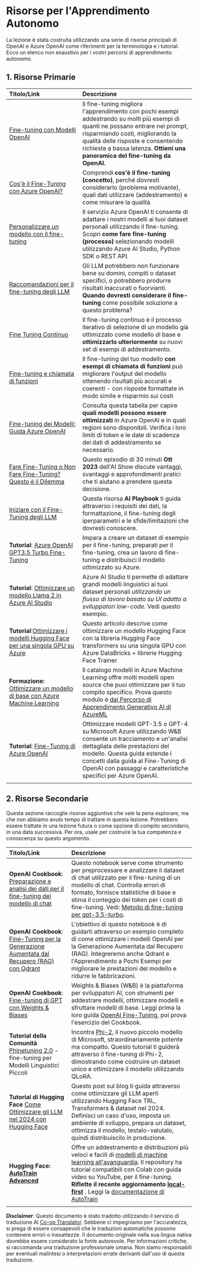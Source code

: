 <!--
CO_OP_TRANSLATOR_METADATA:
{
  "original_hash": "c2f423d1402f71ca3869ec135bb77d16",
  "translation_date": "2025-05-20T08:38:13+00:00",
  "source_file": "18-fine-tuning/RESOURCES.md",
  "language_code": "it"
}
-->
# Risorse per l'Apprendimento Autonomo

La lezione è stata costruita utilizzando una serie di risorse principali di OpenAI e Azure OpenAI come riferimenti per la terminologia e i tutorial. Ecco un elenco non esaustivo per i vostri percorsi di apprendimento autonomo.

## 1. Risorse Primarie

| Titolo/Link                                                                                                                                                                                                                   | Descrizione                                                                                                                                                                                                                                                                                                                   |
| :--------------------------------------------------------------------------------------------------------------------------------------------------------------------------------------------------------------------------- | :---------------------------------------------------------------------------------------------------------------------------------------------------------------------------------------------------------------------------------------------------------------------------------------------------------------------------- |
| [Fine-tuning con Modelli OpenAI](https://platform.openai.com/docs/guides/fine-tuning?WT.mc_id=academic-105485-koreyst)                                                                                                       | Il fine-tuning migliora l'apprendimento con pochi esempi addestrando su molti più esempi di quanti ne possano entrare nel prompt, risparmiando costi, migliorando la qualità delle risposte e consentendo richieste a bassa latenza. **Ottieni una panoramica del fine-tuning da OpenAI.**                                                                                    |
| [Cos'è il Fine-Tuning con Azure OpenAI?](https://learn.microsoft.com/azure/ai-services/openai/concepts/fine-tuning-considerations#what-is-fine-tuning-with-azure-openai?WT.mc_id=academic-105485-koreyst)                   | Comprendi **cos'è il fine-tuning (concetto)**, perché dovresti considerarlo (problema motivante), quali dati utilizzare (addestramento) e come misurare la qualità                                                                                                                                                                           |
| [Personalizzare un modello con il fine-tuning](https://learn.microsoft.com/azure/ai-services/openai/how-to/fine-tuning?tabs=turbo%2Cpython&pivots=programming-language-studio#continuous-fine-tuning?WT.mc_id=academic-105485-koreyst) | Il servizio Azure OpenAI ti consente di adattare i nostri modelli ai tuoi dataset personali utilizzando il fine-tuning. Scopri **come fare fine-tuning (processo)** selezionando modelli utilizzando Azure AI Studio, Python SDK o REST API.                                                                                                                                |
| [Raccomandazioni per il fine-tuning degli LLM](https://learn.microsoft.com/ai/playbook/technology-guidance/generative-ai/working-with-llms/fine-tuning-recommend?WT.mc_id=academic-105485-koreyst)                                    | Gli LLM potrebbero non funzionare bene su domini, compiti o dataset specifici, o potrebbero produrre risultati inaccurati o fuorvianti. **Quando dovresti considerare il fine-tuning** come possibile soluzione a questo problema?                                                                                                                                  |
| [Fine Tuning Continuo](https://learn.microsoft.com/azure/ai-services/openai/how-to/fine-tuning?tabs=turbo%2Cpython&pivots=programming-language-studio#continuous-fine-tuning?WT.mc_id=academic-105485-koreyst)             | Il fine-tuning continuo è il processo iterativo di selezione di un modello già ottimizzato come modello di base e **ottimizzarlo ulteriormente** su nuovi set di esempi di addestramento.                                                                                                                                                     |
| [Fine-tuning e chiamata di funzioni](https://learn.microsoft.com/azure/ai-services/openai/how-to/fine-tuning-functions?WT.mc_id=academic-105485-koreyst)                                                                       | Il fine-tuning del tuo modello **con esempi di chiamata di funzioni** può migliorare l'output del modello ottenendo risultati più accurati e coerenti - con risposte formattate in modo simile e risparmio sui costi                                                                                                                                        |
| [Fine-tuning dei Modelli: Guida Azure OpenAI](https://learn.microsoft.com/azure/ai-services/openai/concepts/models#fine-tuning-models?WT.mc_id=academic-105485-koreyst)                                                        | Consulta questa tabella per capire **quali modelli possono essere ottimizzati** in Azure OpenAI e in quali regioni sono disponibili. Verifica i loro limiti di token e le date di scadenza dei dati di addestramento se necessario.                                                                                                                            |
| [Fare Fine-Tuning o Non Fare Fine-Tuning? Questo è il Dilemma](https://learn.microsoft.com/shows/ai-show/to-fine-tune-or-not-fine-tune-that-is-the-question?WT.mc_id=academic-105485-koreyst)                                      | Questo episodio di 30 minuti **Ott 2023** dell'AI Show discute vantaggi, svantaggi e approfondimenti pratici che ti aiutano a prendere questa decisione.                                                                                                                                                                                        |
| [Iniziare con il Fine-Tuning degli LLM](https://learn.microsoft.com/ai/playbook/technology-guidance/generative-ai/working-with-llms/fine-tuning-recommend?WT.mc_id=academic-105485-koreyst)                                             | Questa risorsa **AI Playbook** ti guida attraverso i requisiti dei dati, la formattazione, il fine-tuning degli iperparametri e le sfide/limitazioni che dovresti conoscere.                                                                                                                                                                         |
| **Tutorial**: [Azure OpenAI GPT3.5 Turbo Fine-Tuning](https://learn.microsoft.com/azure/ai-services/openai/tutorials/fine-tune?tabs=python%2Ccommand-line?WT.mc_id=academic-105485-koreyst)                                  | Impara a creare un dataset di esempio per il fine-tuning, preparati per il fine-tuning, crea un lavoro di fine-tuning e distribuisci il modello ottimizzato su Azure.                                                                                                                                                                                    |
| **Tutorial**: [Ottimizzare un modello Llama 2 in Azure AI Studio](https://learn.microsoft.com/azure/ai-studio/how-to/fine-tune-model-llama?WT.mc_id=academic-105485-koreyst)                                                      | Azure AI Studio ti permette di adattare grandi modelli linguistici ai tuoi dataset personali _utilizzando un flusso di lavoro basato su UI adatto a sviluppatori low-code_. Vedi questo esempio.                                                                                                                                                               |
| **Tutorial**:[Ottimizzare i modelli Hugging Face per una singola GPU su Azure](https://learn.microsoft.com/azure/databricks/machine-learning/train-model/huggingface/fine-tune-model?WT.mc_id=academic-105485-koreyst)               | Questo articolo descrive come ottimizzare un modello Hugging Face con la libreria Hugging Face transformers su una singola GPU con Azure DataBricks + librerie Hugging Face Trainer                                                                                                                                                |
| **Formazione:** [Ottimizzare un modello di base con Azure Machine Learning](https://learn.microsoft.com/training/modules/finetune-foundation-model-with-azure-machine-learning/?WT.mc_id=academic-105485-koreyst)         | Il catalogo modelli in Azure Machine Learning offre molti modelli open source che puoi ottimizzare per il tuo compito specifico. Prova questo modulo è [dal Percorso di Apprendimento Generativo AI di AzureML](https://learn.microsoft.com/training/paths/work-with-generative-models-azure-machine-learning/?WT.mc_id=academic-105485-koreyst) |
| **Tutorial:** [Fine-Tuning di Azure OpenAI](https://docs.wandb.ai/guides/integrations/azure-openai-fine-tuning?WT.mc_id=academic-105485-koreyst)                                                                                | Ottimizzare modelli GPT-3.5 o GPT-4 su Microsoft Azure utilizzando W&B consente un tracciamento e un'analisi dettagliata delle prestazioni del modello. Questa guida estende i concetti dalla guida al Fine-Tuning di OpenAI con passaggi e caratteristiche specifici per Azure OpenAI.                                                                         |
|                                                                                                                                                                                                                              |                                                                                                                                                                                                                                                                                                                               |

## 2. Risorse Secondarie

Questa sezione raccoglie risorse aggiuntive che vale la pena esplorare, ma che non abbiamo avuto tempo di trattare in questa lezione. Potrebbero essere trattate in una lezione futura o come opzione di compito secondario, in una data successiva. Per ora, usale per costruire la tua competenza e conoscenza su questo argomento.

| Titolo/Link                                                                                                                                                                                                            | Descrizione                                                                                                                                                                                                                                                                                                                                                                                                                                                                                                                 |
| :-------------------------------------------------------------------------------------------------------------------------------------------------------------------------------------------------------------------- | :-------------------------------------------------------------------------------------------------------------------------------------------------------------------------------------------------------------------------------------------------------------------------------------------------------------------------------------------------------------------------------------------------------------------------------------------------------------------------------------------------------------------------- |
| **OpenAI Cookbook**: [Preparazione e analisi dei dati per il fine-tuning del modello di chat](https://cookbook.openai.com/examples/chat_finetuning_data_prep?WT.mc_id=academic-105485-koreyst)                                      | Questo notebook serve come strumento per preprocessare e analizzare il dataset di chat utilizzato per il fine-tuning di un modello di chat. Controlla errori di formato, fornisce statistiche di base e stima il conteggio dei token per i costi di fine-tuning. Vedi: [Metodo di fine-tuning per gpt-3.5-turbo](https://platform.openai.com/docs/guides/fine-tuning?WT.mc_id=academic-105485-koreyst).                                                                                                                                                                   |
| **OpenAI Cookbook**: [Fine-Tuning per la Generazione Aumentata dal Recupero (RAG) con Qdrant](https://cookbook.openai.com/examples/fine-tuned_qa/ft_retrieval_augmented_generation_qdrant?WT.mc_id=academic-105485-koreyst) | L'obiettivo di questo notebook è di guidarti attraverso un esempio completo di come ottimizzare i modelli OpenAI per la Generazione Aumentata dal Recupero (RAG). Integreremo anche Qdrant e l'Apprendimento a Pochi Esempi per migliorare le prestazioni del modello e ridurre le fabbricazioni.                                                                                                                                                                                                                                                                |
| **OpenAI Cookbook**: [Fine-tuning di GPT con Weights & Biases](https://cookbook.openai.com/examples/third_party/gpt_finetuning_with_wandb?WT.mc_id=academic-105485-koreyst)                                             | Weights & Biases (W&B) è la piattaforma per sviluppatori AI, con strumenti per addestrare modelli, ottimizzare modelli e sfruttare modelli di base. Leggi prima la loro guida [OpenAI Fine-Tuning](https://docs.wandb.ai/guides/integrations/openai-fine-tuning/?WT.mc_id=academic-105485-koreyst), poi prova l'esercizio del Cookbook.                                                                                                                                                                                                                  |
| **Tutorial della Comunità** [Phinetuning 2.0](https://huggingface.co/blog/g-ronimo/phinetuning?WT.mc_id=academic-105485-koreyst) - fine-tuning per Modelli Linguistici Piccoli                                                   | Incontra [Phi-2](https://www.microsoft.com/research/blog/phi-2-the-surprising-power-of-small-language-models/?WT.mc_id=academic-105485-koreyst), il nuovo piccolo modello di Microsoft, straordinariamente potente ma compatto. Questo tutorial ti guiderà attraverso il fine-tuning di Phi-2, dimostrando come costruire un dataset unico e ottimizzare il modello utilizzando QLoRA.                                                                                                                                                                       |
| **Tutorial di Hugging Face** [Come Ottimizzare gli LLM nel 2024 con Hugging Face](https://www.philschmid.de/fine-tune-llms-in-2024-with-trl?WT.mc_id=academic-105485-koreyst)                                               | Questo post sul blog ti guida attraverso come ottimizzare gli LLM aperti utilizzando Hugging Face TRL, Transformers & dataset nel 2024. Definisci un caso d'uso, imposta un ambiente di sviluppo, prepara un dataset, ottimizza il modello, testalo-valutalo, quindi distribuiscilo in produzione.                                                                                                                                                                                                                                                                |
| **Hugging Face: [AutoTrain Advanced](https://github.com/huggingface/autotrain-advanced?WT.mc_id=academic-105485-koreyst)**                                                                                            | Offre un addestramento e distribuzioni più veloci e facili di [modelli di machine learning all'avanguardia](https://twitter.com/abhi1thakur/status/1755167674894557291?WT.mc_id=academic-105485-koreyst). Il repository ha tutorial compatibili con Colab con guida video su YouTube, per il fine-tuning. **Riflette il recente aggiornamento [local-first](https://twitter.com/abhi1thakur/status/1750828141805777057?WT.mc_id=academic-105485-koreyst)** . Leggi la [documentazione di AutoTrain](https://huggingface.co/autotrain?WT.mc_id=academic-105485-koreyst) |
|                                                                                                                                                                                                                       |                                                                                                                                                                                                                                                                                                                                                                                                                                                                                                                             |

**Disclaimer**:
Questo documento è stato tradotto utilizzando il servizio di traduzione AI [Co-op Translator](https://github.com/Azure/co-op-translator). Sebbene ci impegniamo per l'accuratezza, si prega di essere consapevoli che le traduzioni automatiche possono contenere errori o inesattezze. Il documento originale nella sua lingua nativa dovrebbe essere considerato la fonte autorevole. Per informazioni critiche, si raccomanda una traduzione professionale umana. Non siamo responsabili per eventuali malintesi o interpretazioni errate derivanti dall'uso di questa traduzione.